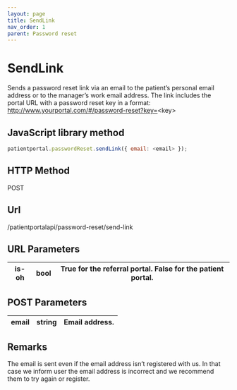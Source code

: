 ```yaml
---
layout: page
title: SendLink
nav_order: 1
parent: Password reset
---
```


# SendLink

Sends a password reset link via an email to the patient’s personal email address or to the manager’s work email address. The link includes the portal URL with a password reset key in a format: <http://www.yourportal.com/#/password-reset?key=><key\>

## JavaScript library method

```javascript
patientportal.passwordReset.sendLink({ email: <email> });
```

## HTTP Method

POST

## ****Url****

/patientportalapi/password-reset/send-link

## URL Parameters

| is-oh | bool | True for the referral portal. False for the patient portal. |
| --- | --- | --- |

## POST Parameters

| email | string | Email address. |
| --- | --- | --- |

## Remarks

The email is sent even if the email address isn’t registered with us. In that case we inform user the email address is incorrect and we recommend them to try again or register.
